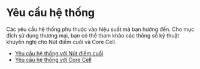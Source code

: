 # Yêu cầu hệ thống <a id="system-requirements"></a>

Các yêu cầu hệ thống phụ thuộc vào hiệu suất mà bạn hướng đến. Cho mục đích sử dụng thương mại, bạn có thể tham khảo các thông số kỹ thuật khuyến nghị cho Nút điểm cuối và Core Cell.

- [Yêu cầu hệ thống với Nút điểm cuối](../../endpoint-node/system-requirements.md)
- [Yêu cầu hệ thống với Core Cell](../../core-cell/system-requirements.md)

